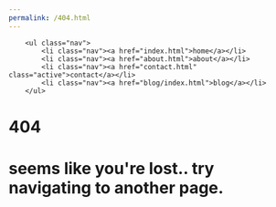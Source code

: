 ```yaml
---
permalink: /404.html
---
```


<html>
<head>
<link href="style.css" rel="stylesheet" type="text/css" media="all">
<link rel="shortcut icon" href="images/favicon.png" />
<link rel='stylesheet'  href="fonts/SourceCodePro/SourceCodePro.css" type='text/css' media='all' />
<meta name="viewport" content="width=device-width, initial-scale=1.0">	
<title>404 - sheep's website</title>
</head>
<body>


<!-- *** NAVIGATION SECTION *** -->
  		<ul class="nav">
  			<li class="nav"><a href="index.html">home</a></li>
  			<li class="nav"><a href="about.html">about</a></li>
  			<li class="nav"><a href="contact.html" class="active">contact</a></li>
			<li class="nav"><a href="blog/index.html">blog</a></li>
  		</ul>




<!-- *** START PAGE CONTENT *** -->
<h1>404</h1>

<h1>seems like you're lost.. try navigating to another page.</h1>
